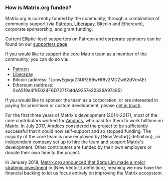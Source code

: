 ### How is Matrix.org funded?

Matrix.org is currently funded by the community, through a
combination of community support (via
[Patreon](https://patreon.com/matrixdotorg),
[Liberapay](https://liberapay.com/matrixdotorg), Bitcoin and Ethereum),
corporate sponsorship, and grant funding.

Current Elliptic-level supporters on
Patreon and corporate sponsors can be found on our [supporters
page](https://matrix.org/blog/supporters). 

If you would like to support the core Matrix team as a member of the community, you can do so via:

* [Patreon](https://patreon.com/matrixdotorg)
* [Liberapay](https://liberapay.com/matrixdotorg)
* Bitcoin (address: 1LxowEgsquZ3UPZ68wHf8v2MDZw82dVmAE)
* Ethereum (address: 0xA5f9a4f9E024F6D727f7afdA9257e22329A97485)

If you would like to sponsor the
team as a corporation, or are interested in paying for prioritised or custom
development, please [get in touch](mailto:matthew@matrix.org).

For the first three years of Matrix's development (2014-2017), most of the core
contributors worked for [Amdocs](https://www.amdocs.com), who paid for them to
work fulltime on Matrix.  In July 2017, Amdocs considered the project to be
sufficiently successful that it could now self-support and so stopped funding.
The majority of the core team is now employed by [New Vector]{.definition}, an independent company
set up to hire the team and support Matrix's development.  Other contributors
are funded by their own employers or donate their own time to the project.

In January 2018, [Matrix.org announced that Status.im made a major strategic investment](https://matrix.org/blog/2018/01/29/status-partners-up-with-new-vector-fueling-decentralised-comms-and-the-matrix-ecosystem/)
in [New Vector]{.definition}, meaning we now have the financial
backing to let us focus entirely on improving the Matrix ecosystem.